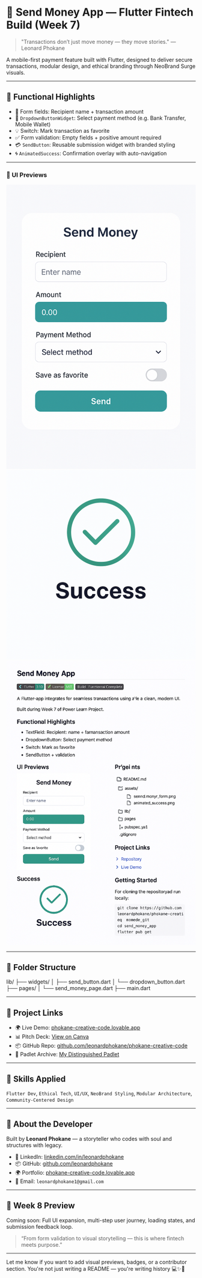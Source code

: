# 💼 Send Money App — Flutter Fintech Build (Week 7)

> "Transactions don’t just move money — they move stories." — Leonard Phokane

A mobile-first payment feature built with Flutter, designed to deliver secure transactions, modular design, and ethical branding through NeoBrand Surge visuals.

---

## 🚀 Functional Highlights

- 🧾 Form fields: Recipient name + transaction amount
- 🔽 `DropdownButtonWidget`: Select payment method (e.g. Bank Transfer, Mobile Wallet)
- 💡 Switch: Mark transaction as favorite
- ✅ Form validation: Empty fields + positive amount required
- 💳 `SendButton`: Reusable submission widget with branded styling
- 🌀 `AnimatedSuccess`: Confirmation overlay with auto-navigation

---

### 📸 UI Previews
![Send Money Form](assets/send_money_form.png)
![Animated Success](assets/animated_success.png)
![Payment Dropdown](assets/payment_method_dropdown.png)

---

## 📁 Folder Structure

lib/ ├── widgets/ │ ├── send_button.dart │ └── dropdown_button.dart ├── pages/ │ └── send_money_page.dart ├── main.dart

---

## 🔗 Project Links

- 🌍 Live Demo: [phokane-creative-code.lovable.app](https://phokane-creative-code.lovable.app)
- 📊 Pitch Deck: [View on Canva](https://www.canva.com/design/DAGsxJEVKSg/ODdyq2DctbdY100QGlFy9w/edit)
- 📦 GitHub Repo: [github.com/leonardphokane/phokane-creative-code](https://github.com/leonardphokane/phokane-creative-code)
- 🧭 Padlet Archive: [My Distinguished Padlet](https://padlet.com/plp9/my-distinguished-padlet-obiq9mj5yr6u1mxo)

---

## 🧠 Skills Applied

`Flutter Dev`, `Ethical Tech`, `UI/UX`, `NeoBrand Styling`, `Modular Architecture`, `Community-Centered Design`

---

## 👤 About the Developer

Built by **Leonard Phokane** — a storyteller who codes with soul and structures with legacy.

- 💼 LinkedIn: [linkedin.com/in/leonardphokane](https://linkedin.com/in/leonardphokane)
- 📦 GitHub: [github.com/leonardphokane](https://github.com/leonardphokane)
- 🌍 Portfolio: [phokane-creative-code.lovable.app](https://phokane-creative-code.lovable.app)
- 💌 Email: `leonardphokane1@gmail.com`

---

## 🧪 Week 8 Preview

Coming soon: Full UI expansion, multi-step user journey, loading states, and submission feedback loop.

> “From form validation to visual storytelling — this is where fintech meets purpose.”

---

Let me know if you want to add visual previews, badges, or a contributor section. You're not just writing a README — you're writing history 💻✨📘